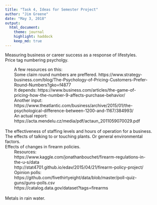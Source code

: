 ```yaml
---
title: "Task 4, Ideas for Semester Project"
author: "Jim Greene"
date: "May 3, 2018"
output: 
  html_document:
    theme: journal
    highlight: haddock
    keep_md: true
---
```


Measuring business or career success as a response of lifestyles.
</br>
Price tag numbering psycholgy.</br>
<div style="padding-left:30px; padding-right:30px;">
  A few resources on this:</br>
  Some claim round numbers are preffered. https://www.strategy-business.com/blog/The-Psychology-of-Pricing-Customers-Prefer-Round-Numbers?gko=f4877</br>
It depends:
  https://www.business.com/articles/the-game-of-pricing-how-the-number-9-affects-purchase-behavior/</br>
Another input:
  https://www.theatlantic.com/business/archive/2015/01/the-psychological-difference-between-1200-and-1167/384993/</br>
An actual report:
  https://acta.mendelu.cz/media/pdf/actaun_2011059070029.pdf
</div>
</br>
The effectiveness of staffing levels and hours of operation for a business.
</br>
The effects of talking to or touching plants. Or general environmental factors.
</br>
Effects of changes in firearm policies.</br>
<div style="padding-left:30px; padding-right:30px;">
  Resources:</br>
  https://www.kaggle.com/jonathanbouchet/firearm-regulations-in-the-u-s/data</br>
  http://stat4701.github.io/edav/2015/04/21/firearm-policy-project/</br>
Opinion polls:
  https://github.com/fivethirtyeight/data/blob/master/poll-quiz-guns/guns-polls.csv</br>
  https://catalog.data.gov/dataset?tags=firearms
</div>
</br>
Metals in rain water.

